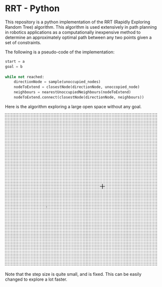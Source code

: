 # RRT - Python

This repository is a python implementation of the RRT (Rapidly Exploring Random Tree) algorithm.
This algorithm is used extensively in path planning in robotics applications as a computationally inexpensive method to determine an approximately optimal path between any two points given a set of constraints.

The following is a pseudo-code of the implementation:

```python
start = a
goal = b

while not reached:   
    directionNode = sample(unoccupied_nodes)
    nodeToExtend = closestNode(directionNode, unoccopied_node)
    neighbours = nearestUnoccupiedNeighbours(nodeToExtend)
    nodeToExtend.connect(closestNode(directionNode, neighbours))
```

Here is the algorithm exploring a large open space without any goal.

![](exploration.gif)


Note that the step size is quite small, and is fixed. This can be easily changed to explore a lot faster.
